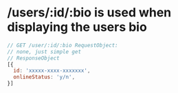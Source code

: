 # /users/:id/:bio is used when displaying the users bio

```javascript
// GET /user/:id/:bio RequestObject:
// none, just simple get
// ResponseObject
[{
  id: 'xxxxx-xxxx-xxxxxxx',
  onlineStatus: 'y/n',
}]
```
